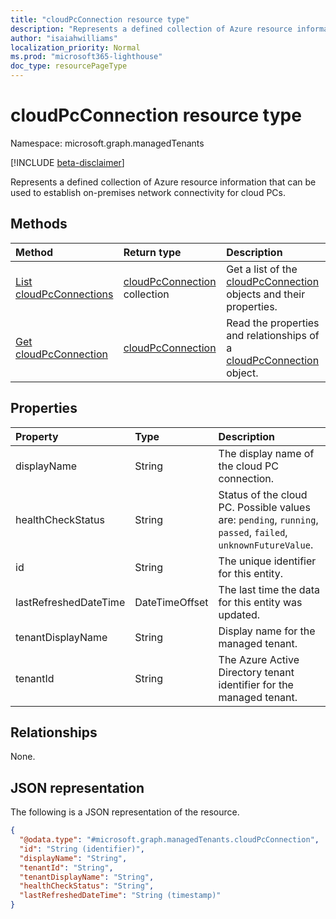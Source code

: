 ```yaml
---
title: "cloudPcConnection resource type"
description: "Represents a defined collection of Azure resource information that can be used to establish on-premises network connectivity for cloud PCs."
author: "isaiahwilliams"
localization_priority: Normal
ms.prod: "microsoft365-lighthouse"
doc_type: resourcePageType
---
```


# cloudPcConnection resource type

Namespace: microsoft.graph.managedTenants

[!INCLUDE [beta-disclaimer](../../includes/beta-disclaimer.md)]

Represents a defined collection of Azure resource information that can be used to establish on-premises network connectivity for cloud PCs.

## Methods
|Method|Return type|Description|
|:---|:---|:---|
|[List cloudPcConnections](../api/managedTenants-cloudpcconnection-list.md)|[cloudPcConnection](../resources/managedTenants-cloudpcconnection.md) collection|Get a list of the [cloudPcConnection](../resources/managedtenants-cloudpcconnection.md) objects and their properties.|
|[Get cloudPcConnection](../api/managedTenants-cloudpcconnection-get.md)|[cloudPcConnection](../resources/managedTenants-cloudpcconnection.md)|Read the properties and relationships of a [cloudPcConnection](../resources/managedTenants-cloudpcconnection.md) object.|

## Properties
|Property|Type|Description|
|:---|:---|:---|
|displayName|String|The display name of the cloud PC connection.|
|healthCheckStatus|String|Status of the cloud PC. Possible values are: `pending`, `running`, `passed`, `failed`, `unknownFutureValue`.|
|id|String|The unique identifier for this entity.|
|lastRefreshedDateTime|DateTimeOffset|The last time the data for this entity was updated.|
|tenantDisplayName|String|Display name for the managed tenant.|
|tenantId|String|The Azure Active Directory tenant identifier for the managed tenant.|

## Relationships
None.

## JSON representation
The following is a JSON representation of the resource.
<!-- {
  "blockType": "resource",
  "keyProperty": "id",
  "@odata.type": "microsoft.graph.managedTenants.cloudPcConnection",
  "openType": true
}
-->
``` json
{
  "@odata.type": "#microsoft.graph.managedTenants.cloudPcConnection",
  "id": "String (identifier)",
  "displayName": "String",
  "tenantId": "String",
  "tenantDisplayName": "String",
  "healthCheckStatus": "String",
  "lastRefreshedDateTime": "String (timestamp)"
}
```
